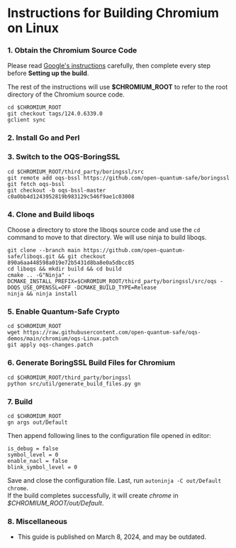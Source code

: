 # Instructions for Building Chromium on Linux

### 1. Obtain the Chromium Source Code

Please read [Google's instructions](https://chromium.googlesource.com/chromium/src/+/main/docs/linux/build_instructions.md) carefully, then complete every step before **Setting up the build**.

The rest of the instructions will use **$CHROMIUM_ROOT** to refer to the root directory of the Chromium source code.

```shellscript
cd $CHROMIUM_ROOT
git checkout tags/124.0.6339.0
gclient sync
```

### 2. Install Go and Perl

### 3. Switch to the OQS-BoringSSL

```shellscript
cd $CHROMIUM_ROOT/third_party/boringssl/src
git remote add oqs-bssl https://github.com/open-quantum-safe/boringssl
git fetch oqs-bssl
git checkout -b oqs-bssl-master c0a0bb4d1243952819b983129c546f9ae1c03008
```

### 4. Clone and Build liboqs

Choose a directory to store the liboqs source code and use the `cd` command to move to that directory. We will use ninja to build liboqs.

```shellscript
git clone --branch main https://github.com/open-quantum-safe/liboqs.git && git checkout 890a6aa448598a019e72b5431d8ba8e0a5dbcc85
cd liboqs && mkdir build && cd build
cmake .. -G"Ninja" -DCMAKE_INSTALL_PREFIX=$CHROMIUM_ROOT/third_party/boringssl/src/oqs -DOQS_USE_OPENSSL=OFF -DCMAKE_BUILD_TYPE=Release
ninja && ninja install
```

### 5. Enable Quantum-Safe Crypto

```shellscript
cd $CHROMIUM_ROOT
wget https://raw.githubusercontent.com/open-quantum-safe/oqs-demos/main/chromium/oqs-Linux.patch
git apply oqs-changes.patch
```

### 6. Generate BoringSSL Build Files for Chromium

```shellscript
cd $CHROMIUM_ROOT/third_party/boringssl
python src/util/generate_build_files.py gn
```

### 7. Build

```shellscript
cd $CHROMIUM_ROOT
gn args out/Default
```

Then append following lines to the configuration file opened in editor:

```
is_debug = false
symbol_level = 0
enable_nacl = false
blink_symbol_level = 0
```

Save and close the configuration file. Last, run `autoninja -C out/Default chrome`.\
If the build completes successfully, it will create _chrome_ in _$CHROMIUM_ROOT/out/Default_.

### 8. Miscellaneous

- This guide is published on March 8, 2024, and may be outdated.
